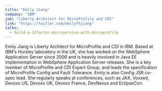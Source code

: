 ```yaml
---
title: "Emily Jiang"
company: "IBM"
job: "Liberty Architect for MicroProfile and CDI"
link: "https://twitter.com/emilyfhjiang"
talks:
  - build-a-12factor-microservice-with-microprofile
---
```


Emily Jiang is Liberty Architect for MicroProfile and CDI in IBM. Based at IBM's Hursley laboratory in the UK, she has worked on the WebSphere Application Server since 2006 and is heavily involved in Java EE implementation in WebSphere Application Server releases. She is a key member of MicroProfile and CDI Expert Group, and leads the specification of MicroProfile Config and Fault Tolerance. Emily is also Config JSR co-spec lead. She regularly speaks at conferences, such as JAX, Voxxed, Devoxx US, Devoxx UK, Devoxx France, DevNexus and EclipseCon.

